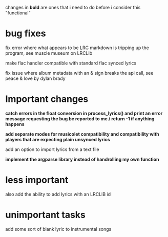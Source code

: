 changes in **bold** are ones that i need to do before i consider this
"functional"

# bug fixes

fix error where what appears to be LRC markdown is tripping up the program, 
see muscle museum on LRCLib

make flac handler compatible with standard flac synced lyrics

fix issue where album metadata with an & sign breaks the api call, see
peace & love by dylan brady
# Important changes

**catch errors in the float conversion in process_lyrics() and print an error 
message requesting the bug be reported to me / return -1 if anything happens**

**add separate modes for musicolet compatibility and compatibility with players
that are expecting plain unsynced lyrics**

add an option to import lyrics from a text file

**implement the argparse library instead of handrolling my own function**
# less important
also add the ability to add lyrics with an LRCLIB id

# unimportant tasks
add some sort of blank lyric to instrumental songs